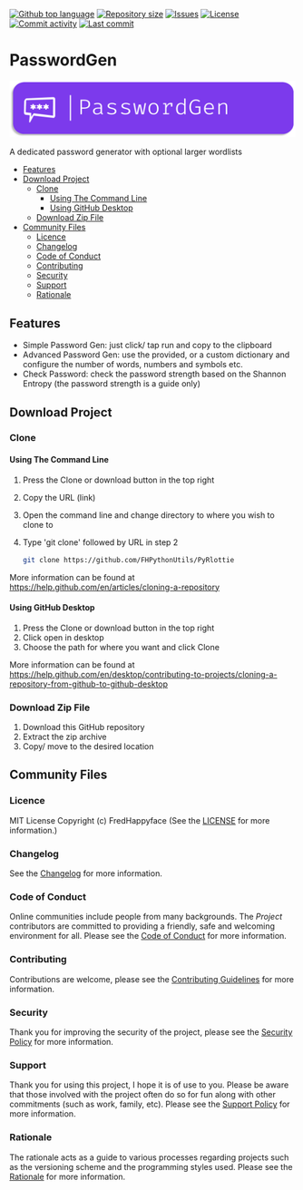 [![Github top language](https://img.shields.io/github/languages/top/FHPWA/PasswordGen.svg?style=for-the-badge)](../../)
[![Repository size](https://img.shields.io/github/repo-size/FHPWA/PasswordGen.svg?style=for-the-badge)](../../)
[![Issues](https://img.shields.io/github/issues/FHPWA/PasswordGen.svg?style=for-the-badge)](../../issues)
[![License](https://img.shields.io/github/license/FHPWA/PasswordGen.svg?style=for-the-badge)](/LICENSE.md)
[![Commit activity](https://img.shields.io/github/commit-activity/m/FHPWA/PasswordGen.svg?style=for-the-badge)](../../commits/master)
[![Last commit](https://img.shields.io/github/last-commit/FHPWA/PasswordGen.svg?style=for-the-badge)](../../commits/master)

<!-- omit in toc -->
# PasswordGen

<img src="readme-assets/icons/name.png" alt="Project Icon" width="750">

A dedicated password generator with optional larger wordlists

- [Features](#features)
- [Download Project](#download-project)
	- [Clone](#clone)
		- [Using The Command Line](#using-the-command-line)
		- [Using GitHub Desktop](#using-github-desktop)
	- [Download Zip File](#download-zip-file)
- [Community Files](#community-files)
	- [Licence](#licence)
	- [Changelog](#changelog)
	- [Code of Conduct](#code-of-conduct)
	- [Contributing](#contributing)
	- [Security](#security)
	- [Support](#support)
	- [Rationale](#rationale)

## Features

- Simple Password Gen: just click/ tap run and copy to the clipboard
- Advanced Password Gen: use the provided, or a custom dictionary and configure the number
	of words, numbers and symbols etc.
- Check Password: check the password strength based on the Shannon Entropy (the password
	strength is a guide only)

## Download Project

### Clone

#### Using The Command Line

1. Press the Clone or download button in the top right
2. Copy the URL (link)
3. Open the command line and change directory to where you wish to
	 clone to
4. Type 'git clone' followed by URL in step 2

	 ```bash
	 git clone https://github.com/FHPythonUtils/PyRlottie
	 ```

More information can be found at
https://help.github.com/en/articles/cloning-a-repository

#### Using GitHub Desktop

1. Press the Clone or download button in the top right
2. Click open in desktop
3. Choose the path for where you want and click Clone

More information can be found at
https://help.github.com/en/desktop/contributing-to-projects/cloning-a-repository-from-github-to-github-desktop

### Download Zip File

1. Download this GitHub repository
2. Extract the zip archive
3. Copy/ move to the desired location

## Community Files

### Licence

MIT License
Copyright (c) FredHappyface
(See the [LICENSE](/LICENSE.md) for more information.)

### Changelog

See the [Changelog](/CHANGELOG.md) for more information.

### Code of Conduct

Online communities include people from many backgrounds. The _Project_
contributors are committed to providing a friendly, safe and welcoming
environment for all. Please see the
[Code of Conduct](https://github.com/FHPythonUtils/.github/blob/master/CODE_OF_CONDUCT.md)
for more information.

### Contributing

Contributions are welcome, please see the
[Contributing Guidelines](https://github.com/FHPythonUtils/.github/blob/master/CONTRIBUTING.md)
for more information.

### Security

Thank you for improving the security of the project, please see the
[Security Policy](https://github.com/FHPythonUtils/.github/blob/master/SECURITY.md)
for more information.

### Support

Thank you for using this project, I hope it is of use to you. Please be aware that
those involved with the project often do so for fun along with other commitments
(such as work, family, etc). Please see the
[Support Policy](https://github.com/FHPythonUtils/.github/blob/master/SUPPORT.md)
for more information.

### Rationale

The rationale acts as a guide to various processes regarding projects such as
the versioning scheme and the programming styles used. Please see the
[Rationale](https://github.com/FHPythonUtils/.github/blob/master/RATIONALE.md)
for more information.
